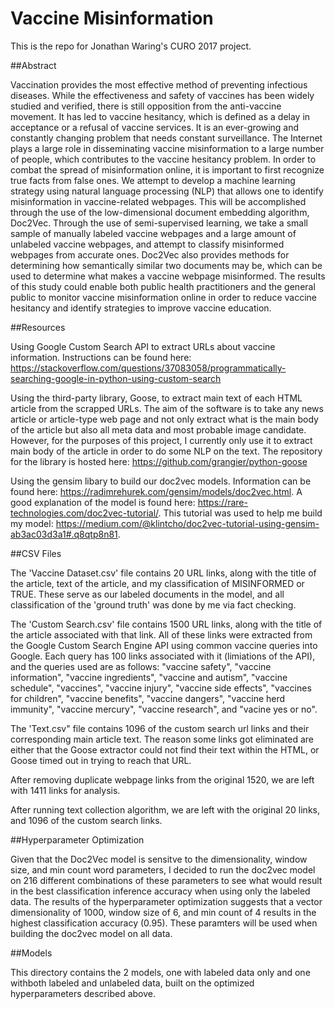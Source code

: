 # Vaccine Misinformation

This is the repo for Jonathan Waring's CURO 2017 project. 

##Abstract 

Vaccination provides the most effective method of preventing infectious diseases. While the effectiveness and safety of vaccines has been widely studied and verified, there is still opposition from the anti-vaccine movement. It has led to vaccine hesitancy, which is defined as a delay in acceptance or a refusal of vaccine services. It is an ever-growing and constantly changing problem that needs constant surveillance. The Internet plays a large role in disseminating vaccine misinformation to a large number of people, which contributes to the vaccine hesitancy problem. In order to combat the spread of misinformation online, it is important to first recognize true facts from false ones. We attempt to develop a machine learning strategy using natural language processing (NLP) that allows one to identify misinformation in vaccine-related webpages. This will be accomplished through the use of the low-dimensional document embedding algorithm, Doc2Vec. Through the use of semi-supervised learning, we take a small sample of manually labeled vaccine webpages and a large amount of unlabeled vaccine webpages, and attempt to classify misinformed webpages from accurate ones. Doc2Vec also provides methods for determining how semantically similar two documents may be, which can be used to determine what makes a vaccine webpage misinformed. The results of this study could enable both public health practitioners and the general public to monitor vaccine misinformation online in order to reduce vaccine hesitancy and identify strategies to improve vaccine education.  

##Resources

Using Google Custom Search API to extract URLs about vaccine information. Instructions can be found here: https://stackoverflow.com/questions/37083058/programmatically-searching-google-in-python-using-custom-search 

Using the third-party library, Goose, to extract main text of each HTML article from the scrapped URLs. The aim of the software is to take any news article or article-type web page and not only extract what is the main body of the article but also all meta data and most probable image candidate. However, for the purposes of this project, I currently only use it to extract main body of the article in order to do some NLP on the text. The repository for the library is hosted here: https://github.com/grangier/python-goose

Using the gensim libary to build our doc2vec models. Information can be found here: https://radimrehurek.com/gensim/models/doc2vec.html. 
A good explanation of the model is found here: https://rare-technologies.com/doc2vec-tutorial/. 
This tutorial was used to help me build my model: https://medium.com/@klintcho/doc2vec-tutorial-using-gensim-ab3ac03d3a1#.q8qtp8n81. 

##CSV Files

The 'Vaccine Dataset.csv' file contains 20 URL links, along with the title of the article, text of the article, and my classification of MISINFORMED or TRUE. These serve as our labeled documents in the model, and all classification of the 'ground truth' was done by me via fact checking. 

The 'Custom Search.csv' file contains 1500 URL links, along with the title of the article associated with that link. All of these links were extracted from the Google Custom Search Engine API using common vaccine queries into Google. Each query has 100 links associated with it (limiations of the API), and the queries used are as follows: "vaccine safety", "vaccine information", "vaccine ingredients", "vaccine and autism", "vaccine schedule", "vaccines", "vaccine injury", "vaccine side effects", "vaccines for children", "vaccine benefits", "vaccine dangers", "vaccine herd immunity", "vaccine mercury", "vaccine research", and "vacine yes or no". 

The 'Text.csv" file contains 1096 of the custom search url links and their corresponding main article text. The reason some links got eliminated are either that the Goose extractor could not find their text within the HTML, or Goose timed out in trying to reach that URL. 

After removing duplicate webpage links from the original 1520, we are left with 1411 links for analysis.  

After running text collection algorithm, we are left with the original 20 links, and 1096 of the custom search links. 

##Hyperparameter Optimization

Given that the Doc2Vec model is sensitve to the dimensionality, window size, and min count word parameters, I decided to run the doc2vec model on 216 different combinations of these parameters to see what would result in the best classification inference accuracy when using only the labeled data. The results of the hyperparameter optimization suggests that a vector dimensionality of 1000, window size of 6, and min count of 4 results in the highest classification accuracy (0.95). These paramters will be used when building the doc2vec model on all data. 

##Models

This directory contains the 2 models, one with labeled data only and one withboth labeled and unlabeled data, built on the optimized hyperparameters described above. 